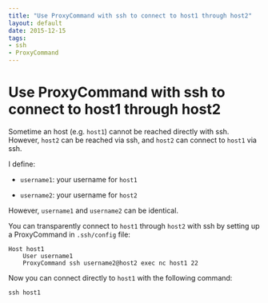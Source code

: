 ```yaml
---
title: "Use ProxyCommand with ssh to connect to host1 through host2"
layout: default
date: 2015-12-15
tags:
- ssh
- ProxyCommand
---
```


# Use ProxyCommand with ssh to connect to host1 through host2

Sometime an host (e.g. `host1`) cannot be reached directly with ssh. However,
`host2` can be reached via ssh, and `host2` can connect to `host1` via ssh.

I define:

- `username1`: your username for `host1`

- `username2`: your username for `host2`

However, `username1` and `username2` can be identical.

You can transparently connect to `host1` through `host2` with ssh by setting up
a ProxyCommand in `.ssh/config` file:

    Host host1
        User username1
        ProxyCommand ssh username2@host2 exec nc host1 22

Now you can connect directly to `host1` with the following command:

    ssh host1
